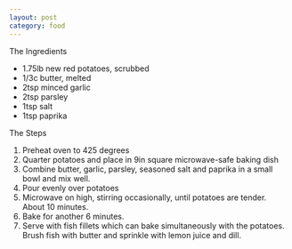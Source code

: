 ```yaml
---
layout: post
category: food
---
```

The Ingredients

* 1.75lb new red potatoes, scrubbed
* 1/3c butter, melted
* 2tsp minced garlic
* 2tsp parsley
* 1tsp salt
* 1tsp paprika

The Steps

1. Preheat oven to 425 degrees
2. Quarter potatoes and place in 9in square microwave-safe baking dish
3. Combine butter, garlic, parsley, seasoned salt and paprika in a small bowl and mix well.
4. Pour evenly over potatoes
5. Microwave on high, stirring occasionally, until potatoes are tender. About 10 minutes.
6. Bake for another 6 minutes.
7. Serve with fish fillets which can bake simultaneously with the potatoes. Brush fish with butter and sprinkle with lemon juice and dill.
